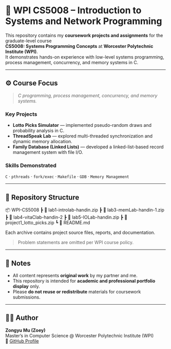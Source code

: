 # 🧭 WPI CS5008 – Introduction to Systems and Network Programming

This repository contains my **coursework projects and assignments** for the graduate-level course  
**CS5008: Systems Programming Concepts** at **Worcester Polytechnic Institute (WPI)**.  
It demonstrates hands-on experience with low-level systems programming, process management, concurrency, and memory systems in C.

---

## ⚙️ Course Focus
> *C programming, process management, concurrency, and memory systems.*

### Key Projects
- **Lotto Picks Simulator** — implemented pseudo-random draws and probability analysis in C.  
- **ThreadSpeak Lab** — explored multi-threaded synchronization and dynamic memory allocation.  
- **Family Database (Linked Lists)** — developed a linked-list-based record management system with file I/O.

### Skills Demonstrated
`C` · `pthreads` · `fork/exec` · `Makefile` · `GDB` · `Memory Management`

---

## 📂 Repository Structure
📦 WPI-CS5008
┣ 📄 lab1-introlab-handin.zip
┣ 📄 lab3-memLab-handin-1.zip
┣ 📄 lab4-vitaClab-handin-2
┣ 📄 lab5-IOLab-handin.zip
┣ 📄 project1_lotto_picks.zip
┗ 📄 README.md

Each archive contains project source files, reports, and documentation.  
> Problem statements are omitted per WPI course policy.

---

## 🧩 Notes
- All content represents **original work** by my partner and me.  
- This repository is intended for **academic and professional portfolio display** only.  
- Please **do not reuse or redistribute** materials for coursework submissions.

---

## 🧑‍💻 Author
**Zongyu Mu (Zoey)**  
Master’s in Computer Science @ Worcester Polytechnic Institute (WPI)  
🔗 [GitHub Profile](https://github.com/ZoeyMu722)
